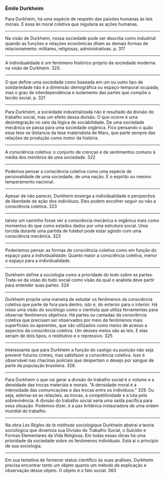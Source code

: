 ### Émile Durkheim
Para Durkheim, há uma espécie de respeito das paixões humanas às leis morais. É essa lei moral coletiva que regularia as ações humanas. 
___
Na visão de Durkheim, nossa sociedade pode ser descrita como industrial quando as funções e relações econômicas ditam as demais formas de relacionamento: militares, religiosas, administrativas. p. 317
___
A individualidade é um fenômeno histórico próprio da sociedade moderna na visão de Durkheim. 320.
___
O que define uma sociedade como baseada em um ou outro tipo de solidariedade não é a dimensão demográfica ou espaço-temporal ocupada, mas o grau de interdependência e isolamento das partes que compõe o tecido social. p. 321
___
Para Durkheim, a sociedade industrializada não é resultado da divisão do trabalho social, mas um efeito dessa divisão. O que ocorre é uma desintegração no seio da lógica de sociabilidade. De uma sociedade mecânica se passa para uma sociedade orgânica. Fico pensando o quão essa tese se distancia da tese materialista de Marx, que parte sempre das relações de produção como motor da história. 
___
A consciência coletiva: o conjunto de crenças e de sentimentos comuns à média dos membros de uma sociedade. 322
___
Podemos pensar a consciência coletiva como uma espécie de personalidade de uma sociedade, de uma nação. É o espírito ou mesmo temperamento nacional.
___
Apesar de não parecer, Durkheim enxerga a individualidade e perspectiva de liberdade de ação dos indivíduos. Eles podem escolher seguir ou não a consciência coletiva. 323
___
talvez um caminho fosse ver a consciência mecânica e orgânica mais como momentos do que como estados dados por uma estrutura social. Uma torcida durante uma partida de futebol pode estar agindo com uma consciência mecânica. 323
___
Poderíamos pensar as formas de consciência coletiva como em função do espaço para a individualidade: Quanto maior a consciência coletiva, menor o espaço para a individualidade. 
___
Durkheim define a sociologia como a prioridade do todo sobre as partes. Trata-se da visão do todo social como visão da qual o analista deve partir para entender suas partes. 324
___
Durkheim propõe uma maneira de estudar os fenômenos da consciência coletiva que parte de fora para dentro, isto é, do exterior para o interior. Há nisso uma visão do sociólogo como o cientista que utiliza ferramentas para observar fenômenos objetivos. Há partes ou camadas da consciência coletiva que precisam ser observados por meio de fenômenos mais superficiais ou aparentes, que são utilizados como meios de acesso a aspectos da consciência coletiva. Um desses meios são as leis. E elas seriam de dois tipos, o restitutivo e o repressivo. 325
___
Interessante que para Durkheim a função do castigo ou punição não seja prevenir futuros crimes, mas satisfazer a consciência coletiva. Isso é observável nas chacinas policiais que despertam o desejo por sangue de parte da população brasileira. 326. 
___
Para Durkheim o que vai gerar a divisão do trabalho social é o volume e a densidade das trocas materiais e morais. "A densidade moral é a intensidade das comunicações e das trocas entre os indivíduos." 329. Ou seja, adensa-se as relações, as trocas, a competitividade e a luta pela sobrevivência. A divisão do trabalho social seria uma saída pacífica para essa situação. Podemos dizer, é a pax britânica instauradora de uma ordem mundial do trabalho. 
___
Na obra *Les Régles de la méthode sociologique* Durkheim abstrai a teoria sociológica que dinamiza sua Divisão do Trabalho Social, o Suicídio e Formas Elementares da Vida Religiosa. Em todas essas obras há uma prioridade da sociedade sobre os fenômenos individuais. Está aí o princípio de sua sociologia. 
___
Em sua tentativa de fornecer status científico às suas análises, Durkheim precisa encontrar tanto um objeto quanto um método de explicação e observação desse objeto. O objeto é o fato social. 363